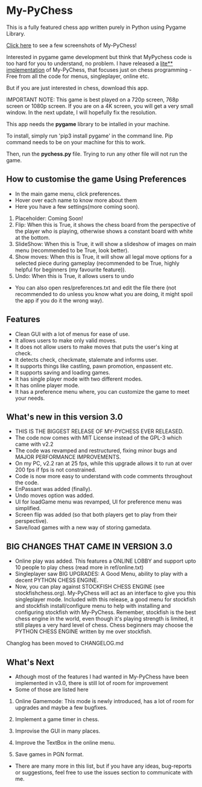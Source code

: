 # My-PyChess
This is a fully featured chess app written purely in Python using Pygame Library.

[Click here](/screenshots.md) to see a few screenshots of My-PyChess!

Interested in pygame game development but think that MyPychess code is too hard for you to understand, no problem. I have released a [lite** implementation](http://github.com/ankith26/My-PyChess-lite/) of My-PyChess, that focuses just on chess programming - Free from all the code for menus, singleplayer, online etc. 

But if you are just interested in chess, download this app.

IMPORTANT NOTE: This game is best played on a 720p screen, 768p screen or 1080p screen. If you are on a 4K screen, you will get a very small window. In the next update, I will hopefully fix the resolution.

This app needs the **pygame** library to be intalled in your machine.

To install, simply run 'pip3 install pygame' in the command line.
Pip command needs to be on your machine for this to work.

Then, run the **pychess.py** file. Trying to run any other file will not run the game.

## How to customise the game Using Preferences
- In the main game menu, click preferences.
- Hover over each name to know more about them
- Here you have a few settings(more coming soon).
1) Placeholder: Coming Soon!
2) Flip: When this is True, it shows the chess board from the perspective of the player who is playing, otherwise shows a constant board with white at the bottom.
3) SlideShow: When this is True, it will show a slideshow of images on main menu (recommended to be True, look better).
4) Show moves: When this is True, it will show all legal move options for a selected piece during gameplay (recommended to be True, highly helpful for beginners (my favourite feature)).
5) Undo: When this is True, it allows users to undo

- You can also open res/preferences.txt and edit the file there (not recommended to do unless you know what you are doing, it might spoil the app if you do it the wrong way).

## Features
- Clean GUI with a lot of menus for ease of use.
- It allows users to make only valid moves.
- It does not allow users to make moves that puts the user's king at check.
- It detects check, checkmate, stalemate and informs user.
- It supports things like castling, pawn promotion, enpassent etc.
- It supports saving and loading games.
- It has single player mode with two different modes.
- It has online player mode.
- It has a preference menu where, you can customize the game to meet your needs.

## What's new in this version 3.0
- THIS IS THE BIGGEST RELEASE OF MY-PYCHESS EVER RELEASED.
- The code now comes with MIT License instead of the GPL-3 which came with v2.2
- The code was revamped and restructured, fixing minor bugs and MAJOR PERFORMANCE IMPROVEMENTS.
- On my PC, v2.2 ran at 25 fps, while this upgrade allows it to run at over 200 fps if fps is not constrained.
- Code is now more easy to understand with code comments throughout the code.
- EnPassant was added (finally).
- Undo moves option was added.
- UI for loadGame menu was revamped, UI for preference menu was simplified.
- Screen flip was added (so that both players get to play from their perspective).
- Save/load games with a new way of storing gamedata.

## BIG CHANGES THAT CAME IN VERSION 3.0

- Online play was added. This features a ONLINE LOBBY and support upto 10 people to play chess (read more in ref/online.txt)
- Singleplayer saw BIG UPGRADES: A Good Menu, ability to play with a decent PYTHON CHESS ENGINE.
- Now, you can play against STOCKFISH CHESS ENGINE (see stockfishchess.org). My-PyChess will act as an interface to give you this singleplayer mode. Included with this release, a good menu for stockfish and stockfish install/configure menu to help with installing and configuring stockfish with My-PyChess. Remember, stockfish is the best chess engine in the world, even though it's playing strength is limited, it still playes a very hard level of chess. Chess beginners may choose the PYTHON CHESS ENGINE written by me over stockfish.

Changlog has been moved to CHANGELOG.md

## What's Next

- Athough most of the features I had wanted in My-PyChess have been implemented in v3.0, there is still lot of room for improvement
- Some of those are listed here
1) Online Gamemode: This mode is newly introduced, has a lot of room for upgrades and maybe a few bugfixes.

2) Implement a game timer in chess.

3) Improvise the GUI in many places.

4) Improve the TextBox in the online menu.

5) Save games in PGN format.

- There are many more in this list, but if you have any ideas, bug-reports or suggestions, feel free to use the issues section to communicate with me.
